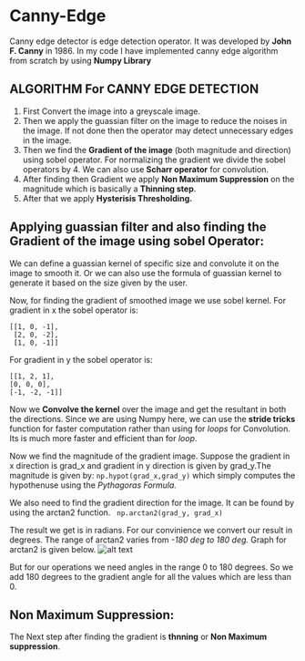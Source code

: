 # Canny-Edge

Canny edge detector is edge detection operator. It was developed by **John F. Canny** in 1986. 
In my code I have implemented canny edge algorithm from scratch by using **Numpy Library**

## **ALGORITHM For CANNY EDGE DETECTION**

1. First Convert the image into a greyscale image.
2. Then we apply the guassian filter on the image to reduce the noises in the image. If not done then the operator may detect unnecessary edges in the image.
3. Then we find the **Gradient of the image** (both magnitude and direction) using sobel operator. For normalizing the gradient we divide the sobel operators by 4. We can also use **Scharr operator** for convolution.
4. After finding then Gradient we apply **Non Maximum Suppression** on the magnitude which is basically a **Thinning step**.
5. After that we apply **Hysterisis Thresholding.**

## Applying guassian filter and also finding the Gradient of the image using sobel Operator:

We can define a guassian kernel of specific size and convolute it on the image to smooth it. Or we can also use the formula of guassian kernel to generate it based on the size given by the user.

Now, for finding the gradient of smoothed image we use sobel kernel. 
For gradient in x the sobel operator is:
```
[[1, 0, -1],
 [2, 0, -2],
 [1, 0, -1]]
 ```   
For gradient in y the sobel operator is:
 ```
[[1, 2, 1],
 [0, 0, 0],
 [-1, -2, -1]]
 ```
 
 Now we **Convolve the kernel** over the image and get the resultant in both the directions.
Since we are using Numpy here, we can use the **stride tricks** function for faster computation rather than using for *loops* for Convolution. Its is much more faster and efficient than for *loop*.

Now we find the magnitude of the gradient image. Suppose the gradient in x direction is grad_x and gradient in y direction is given by grad_y.The magnitude is given by:
``
np.hypot(grad_x,grad_y)
``
which simply computes the hypothenuse using the *Pythagoras Formula.*

We also need to find the gradient direction for the image. It can be found by using the arctan2 function.
`` np.arctan2(grad_y, grad_x)``

The result we get is in radians. For our convinience we convert our result in degrees.
The range of arctan2 varies from *-180 deg to 180 deg.* Graph for arctan2 is given below.
![alt text](https://upload.wikimedia.org/wikipedia/commons/thumb/5/5b/Atan2_argument_sign_graph.svg/750px-Atan2_argument_sign_graph.svg.png)


But for our operations we need angles in the range 0 to 180 degrees. So we add 180 degrees to the gradient angle for all the values which are less than 0.


## Non Maximum Suppression:
The Next step after finding the gradient is **thnning** or **Non Maximum suppression**. 

 
 
 











